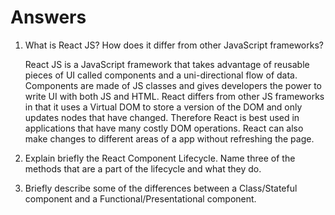 # Answers

1. What is React JS? How does it differ from other JavaScript frameworks?
    <p>React JS is a JavaScript framework that takes advantage of reusable pieces of UI called components and a uni-directional flow of data. Components are made of JS classes and gives developers the power to write UI with both JS and HTML. React differs from other JS frameworks in that it uses a Virtual DOM to store a version of the DOM and only updates nodes that have changed. Therefore React is best used in applications that have many costly DOM operations. React can also make changes to different areas of a app without refreshing the page.</p>

2. Explain briefly the React Component Lifecycle. Name three of the methods that are a part of the lifecycle and what they do.


3. Briefly describe some of the differences between a Class/Stateful component and a Functional/Presentational component.
